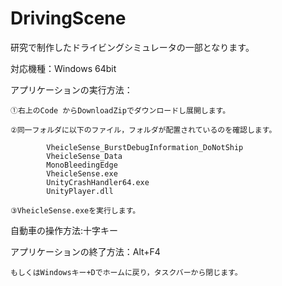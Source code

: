 # DrivingScene 
研究で制作したドライビングシミュレータの一部となります。


対応機種：Windows 64bit

アプリケーションの実行方法：

	①右上のCode からDownloadZipでダウンロードし展開します。
	
	②同一フォルダに以下のファイル，フォルダが配置されているのを確認します。
	
    		VheicleSense_BurstDebugInformation_DoNotShip
    		VheicleSense_Data
    		MonoBleedingEdge
    		VheicleSense.exe
    		UnityCrashHandler64.exe
    		UnityPlayer.dll
		
	③VheicleSense.exeを実行します。

自動車の操作方法:十字キー

アプリケーションの終了方法：Alt+F4
	
	もしくはWindowsキー+Dでホームに戻り，タスクバーから閉じます。
